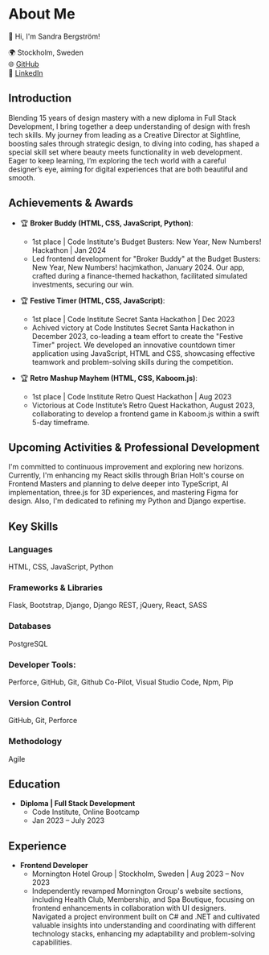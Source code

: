 # About Me

👋 Hi, I'm Sandra Bergström!

🌍 Stockholm, Sweden <br>
🌐 [GitHub](https://github.com/SandraBergstrom) <br>
🔗 [LinkedIn](https://linkedin.com/in/sandrabergstrom) <br>

## Introduction

Blending 15 years of design mastery with a new diploma in Full Stack Development, I bring together a deep understanding of design with fresh tech skills. My journey from leading as a Creative Director at Sightline, boosting sales through strategic design, to diving into coding, has shaped a special skill set where beauty meets functionality in web development. Eager to keep learning, I’m exploring the tech world with a careful designer’s eye, aiming for digital experiences that are both beautiful and smooth.

## Achievements & Awards

- 🏆 **Broker Buddy (HTML, CSS, JavaScript, Python)**:
  - 1st place | Code Institute's Budget Busters: New Year, New Numbers! Hackathon | Jan 2024
  - Led frontend development for "Broker Buddy" at the Budget Busters: New Year, New Numbers! hacjmkathon, January 2024. Our app, crafted during a finance-themed hackathon, facilitated simulated investments, securing our win.

- 🏆 **Festive Timer (HTML, CSS, JavaScript)**:
  - 1st place | Code Institute Secret Santa Hackathon | Dec 2023
  - Achived victory at Code Institutes Secret Santa Hackathon in December 2023, co-leading a team effort to create the "Festive Timer" project. We developed an innovative countdown timer application using JavaScript, HTML and CSS, showcasing effective teamwork and problem-solving skills during the competition. 

- 🏆 **Retro Mashup Mayhem (HTML, CSS, Kaboom.js)**:
  - 1st place | Code Institute Retro Quest Hackathon | Aug 2023
  - Victorious at Code Institute’s Retro Quest Hackathon, August 2023, collaborating to develop a frontend game in Kaboom.js within a swift 5-day timeframe.

## Upcoming Activities & Professional Development

I'm committed to continuous improvement and exploring new horizons. Currently, I'm enhancing my React skills through Brian Holt's course on Frontend Masters and planning to delve deeper into TypeScript, AI implementation, three.js for 3D experiences, and mastering Figma for design. Also, I'm dedicated to refining my Python and Django expertise.

## Key Skills

### Languages
HTML, CSS, JavaScript, Python

### Frameworks & Libraries
Flask, Bootstrap, Django, Django REST, jQuery, React, SASS

### Databases
PostgreSQL

### Developer Tools:
Perforce, GitHub, Git, Github Co-Pilot, Visual Studio Code, Npm, Pip

### Version Control
GitHub, Git, Perforce

### Methodology
Agile

## Education

- **Diploma | Full Stack Development**
  - Code Institute, Online Bootcamp
  - Jan 2023 – July 2023
    
## Experience

- **Frontend Developer**
  - Mornington Hotel Group | Stockholm, Sweden | Aug 2023 – Nov 2023
  - Independently revamped Mornington Group's website sections, including Health Club, Membership, and Spa Boutique, focusing on frontend enhancements in collaboration with UI designers. Navigated a project environment built on C# and .NET and cultivated valuable insights into understanding and coordinating with different technology stacks, enhancing my adaptability and problem-solving capabilities.
